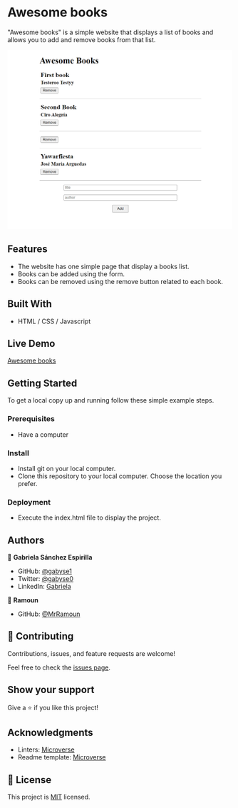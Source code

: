 # Awesome books

"Awesome books" is a simple website that displays a list of books and allows you to add and remove books from that list.

![screenshot](./screenshot.png)

## Features

- The website has one simple page that display a books list.
- Books can be added using the form.
- Books can be removed using the remove button related to each book.


## Built With

- HTML / CSS / Javascript

## Live Demo

[Awesome books](https://gabyse1.github.io/repo-capston-project-01/)


## Getting Started


To get a local copy up and running follow these simple example steps.

### Prerequisites

- Have a computer

### Install

- Install git on your local computer.
- Clone this repository to your local computer. Choose the location you prefer.

### Deployment

- Execute the index.html file to display the project.


## Authors

👤 **Gabriela Sánchez Espirilla**

- GitHub: [@gabyse1](https://github.com/gabyse1)
- Twitter: [@gabyse0](https://twitter.com/gabyse0)
- LinkedIn: [Gabriela](https://www.linkedin.com/in/gabriela-s%C3%A1nchez-espirilla-83011b225/)

👤 **Ramoun**

- GitHub: [@MrRamoun](https://github.com/MrRamoun)


## 🤝 Contributing

Contributions, issues, and feature requests are welcome!

Feel free to check the [issues page](../../issues/).

## Show your support

Give a ⭐️ if you like this project!

## Acknowledgments

- Linters: [Microverse](https://github.com/microverseinc/linters-config)
- Readme template: [Microverse](https://github.com/microverseinc/readme-template)

## 📝 License

This project is [MIT](./MIT.md) licensed.